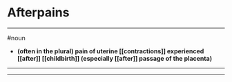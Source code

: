 # Afterpains
---
#noun
- **(often in the plural) pain of uterine [[contractions]] experienced [[after]] [[childbirth]] (especially [[after]] passage of the placenta)**
---
---
